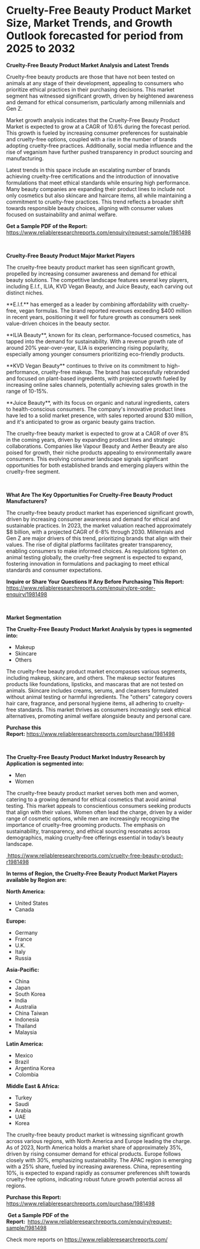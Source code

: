 <p><h1>Cruelty-Free Beauty Product Market Size, Market Trends, and Growth Outlook forecasted for period from 2025 to 2032</h1></p><p><strong>Cruelty-Free Beauty Product Market Analysis and Latest Trends</strong></p>
<p><p>Cruelty-free beauty products are those that have not been tested on animals at any stage of their development, appealing to consumers who prioritize ethical practices in their purchasing decisions. This market segment has witnessed significant growth, driven by heightened awareness and demand for ethical consumerism, particularly among millennials and Gen Z. </p><p>Market growth analysis indicates that the Cruelty-Free Beauty Product Market is expected to grow at a CAGR of 10.6% during the forecast period. This growth is fueled by increasing consumer preferences for sustainable and cruelty-free options, coupled with a rise in the number of brands adopting cruelty-free practices. Additionally, social media influence and the rise of veganism have further pushed transparency in product sourcing and manufacturing.</p><p>Latest trends in this space include an escalating number of brands achieving cruelty-free certifications and the introduction of innovative formulations that meet ethical standards while ensuring high performance. Many beauty companies are expanding their product lines to include not only cosmetics but also skincare and haircare items, all while maintaining a commitment to cruelty-free practices. This trend reflects a broader shift towards responsible beauty choices, aligning with consumer values focused on sustainability and animal welfare.</p></p>
<p><strong>Get a Sample PDF of the Report:&nbsp;</strong> <a href="https://www.reliableresearchreports.com/enquiry/request-sample/1981498?utm_campaign=2009&utm_medium=2&utm_source=Github&utm_content=ia&utm_term=10022025&utm_id=cruelty-free-beauty-product">https://www.reliableresearchreports.com/enquiry/request-sample/1981498</a></p>
<p>&nbsp;</p>
<p><strong>Cruelty-Free Beauty Product Major Market Players</strong></p>
<p><p>The cruelty-free beauty product market has seen significant growth, propelled by increasing consumer awareness and demand for ethical beauty solutions. The competitive landscape features several key players, including E.l.f., ILIA, KVD Vegan Beauty, and Juice Beauty, each carving out distinct niches.</p><p>**E.l.f.** has emerged as a leader by combining affordability with cruelty-free, vegan formulas. The brand reported revenues exceeding $400 million in recent years, positioning it well for future growth as consumers seek value-driven choices in the beauty sector.</p><p>**ILIA Beauty**, known for its clean, performance-focused cosmetics, has tapped into the demand for sustainability. With a revenue growth rate of around 20% year-over-year, ILIA is experiencing rising popularity, especially among younger consumers prioritizing eco-friendly products.</p><p>**KVD Vegan Beauty** continues to thrive on its commitment to high-performance, cruelty-free makeup. The brand has successfully rebranded and focused on plant-based ingredients, with projected growth fueled by increasing online sales channels, potentially achieving sales growth in the range of 10-15%.</p><p>**Juice Beauty**, with its focus on organic and natural ingredients, caters to health-conscious consumers. The company's innovative product lines have led to a solid market presence, with sales reported around $30 million, and it's anticipated to grow as organic beauty gains traction.</p><p>The cruelty-free beauty market is expected to grow at a CAGR of over 8% in the coming years, driven by expanding product lines and strategic collaborations. Companies like Vapour Beauty and Aether Beauty are also poised for growth, their niche products appealing to environmentally aware consumers. This evolving consumer landscape signals significant opportunities for both established brands and emerging players within the cruelty-free segment.</p></p>
<p>&nbsp;</p>
<p><strong>What Are The Key Opportunities For Cruelty-Free Beauty Product Manufacturers?</strong></p>
<p><p>The cruelty-free beauty product market has experienced significant growth, driven by increasing consumer awareness and demand for ethical and sustainable practices. In 2023, the market valuation reached approximately $8 billion, with a projected CAGR of 6-8% through 2030. Millennials and Gen Z are major drivers of this trend, prioritizing brands that align with their values. The rise of digital platforms facilitates greater transparency, enabling consumers to make informed choices. As regulations tighten on animal testing globally, the cruelty-free segment is expected to expand, fostering innovation in formulations and packaging to meet ethical standards and consumer expectations.</p></p>
<p><strong>Inquire or Share Your Questions If Any Before Purchasing This Report:</strong> <a href="https://www.reliableresearchreports.com/enquiry/pre-order-enquiry/1981498?utm_campaign=2009&utm_medium=2&utm_source=Github&utm_content=ia&utm_term=10022025&utm_id=cruelty-free-beauty-product">https://www.reliableresearchreports.com/enquiry/pre-order-enquiry/1981498</a></p>
<p>&nbsp;</p>
<p><strong>Market Segmentation</strong></p>
<p><strong>The Cruelty-Free Beauty Product Market Analysis by types is segmented into:</strong></p>
<p><ul><li>Makeup</li><li>Skincare</li><li>Others</li></ul></p>
<p><p>The cruelty-free beauty product market encompasses various segments, including makeup, skincare, and others. The makeup sector features products like foundations, lipsticks, and mascaras that are not tested on animals. Skincare includes creams, serums, and cleansers formulated without animal testing or harmful ingredients. The "others" category covers hair care, fragrance, and personal hygiene items, all adhering to cruelty-free standards. This market thrives as consumers increasingly seek ethical alternatives, promoting animal welfare alongside beauty and personal care.</p></p>
<p><strong>Purchase this Report:&nbsp;</strong><a href="https://www.reliableresearchreports.com/purchase/1981498?utm_campaign=2009&utm_medium=2&utm_source=Github&utm_content=ia&utm_term=10022025&utm_id=cruelty-free-beauty-product">https://www.reliableresearchreports.com/purchase/1981498</a></p>
<p>&nbsp;</p>
<p><strong>The Cruelty-Free Beauty Product Market Industry Research by Application is segmented into:</strong></p>
<p><ul><li>Men</li><li>Women</li></ul></p>
<p><p>The cruelty-free beauty product market serves both men and women, catering to a growing demand for ethical cosmetics that avoid animal testing. This market appeals to conscientious consumers seeking products that align with their values. Women often lead the charge, driven by a wider range of cosmetic options, while men are increasingly recognizing the importance of cruelty-free grooming products. The emphasis on sustainability, transparency, and ethical sourcing resonates across demographics, making cruelty-free offerings essential in today’s beauty landscape.</p></p>
<p><a href="https://www.reliableresearchreports.com/cruelty-free-beauty-product-r1981498?utm_campaign=2009&utm_medium=2&utm_source=Github&utm_content=ia&utm_term=10022025&utm_id=cruelty-free-beauty-product">&nbsp;https://www.reliableresearchreports.com/cruelty-free-beauty-product-r1981498</a></p>
<p><strong>In terms of Region, the Cruelty-Free Beauty Product Market Players available by Region are:</strong></p>
<p>
    <p> <strong> North America: </strong>
        <ul>
            <li>United States</li>
            <li>Canada</li>
        </ul>
        </p> 
    <p> <strong> Europe: </strong>
        <ul>
            <li>Germany</li>
            <li>France</li>
            <li>U.K.</li>
            <li>Italy</li>
            <li>Russia</li>
        </ul>
        </p> 
    <p> <strong> Asia-Pacific: </strong>
        <ul>
            <li>China</li>
            <li>Japan</li>
            <li>South Korea</li>
            <li>India</li>
            <li>Australia</li>
            <li>China Taiwan</li>
            <li>Indonesia</li>
            <li>Thailand</li>
            <li>Malaysia</li>
        </ul>
        </p> 
    <p> <strong> Latin America: </strong>
        <ul>
            <li>Mexico</li>
            <li>Brazil</li>
            <li>Argentina Korea</li>
            <li>Colombia</li>
        </ul>
        </p> 
    <p> <strong> Middle East & Africa: </strong>
        <ul>
            <li>Turkey</li>
            <li>Saudi</li>
            <li>Arabia</li>
            <li>UAE</li>
            <li>Korea</li>
        </ul>
    </p>
    </p>
<p><p>The cruelty-free beauty product market is witnessing significant growth across various regions, with North America and Europe leading the charge. As of 2023, North America holds a market share of approximately 35%, driven by rising consumer demand for ethical products. Europe follows closely with 30%, emphasizing sustainability. The APAC region is emerging with a 25% share, fueled by increasing awareness. China, representing 10%, is expected to expand rapidly as consumer preferences shift towards cruelty-free options, indicating robust future growth potential across all regions.</p></p>
<p><strong>Purchase this Report: </strong><a href="https://www.reliableresearchreports.com/purchase/1981498?utm_campaign=2009&utm_medium=2&utm_source=Github&utm_content=ia&utm_term=10022025&utm_id=cruelty-free-beauty-product">https://www.reliableresearchreports.com/purchase/1981498</a></p>
<p>&nbsp;<strong>Get a Sample PDF of the Report:&nbsp;&nbsp;</strong><a href="https://www.reliableresearchreports.com/enquiry/request-sample/1981498?utm_campaign=2009&utm_medium=2&utm_source=Github&utm_content=ia&utm_term=10022025&utm_id=cruelty-free-beauty-product">https://www.reliableresearchreports.com/enquiry/request-sample/1981498</a></p>
<p><strong></strong></p>
<p>Check more reports on <a href="https://www.reliableresearchreports.com/?utm_campaign=2009&utm_medium=2&utm_source=Github&utm_content=ia&utm_term=10022025&utm_id=cruelty-free-beauty-product">https://www.reliableresearchreports.com/</a></p>